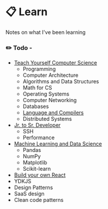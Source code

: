 # :clipboard: Learn
Notes on what I've been learning

### :pencil2: Todo - 

* [Teach Yourself Computer Science](https://github.com/aTmb405/learn/tree/master/teachyourselfCS)
  * Programming
  * Computer Architecture
  * Algorithms and Data Structures
  * Math for CS
  * Operating Systems
  * Computer Networking
  * Databases
  * [Language and Compilers](https://github.com/aTmb405/learn/tree/master/teachyourselfCS/Language%20and%20Compilers)
  * Distributed Systems
* [Jr. to Sr. Developer](https://github.com/aTmb405/learn/tree/master/Jr%20to%20Sr%20Developer)
  * SSH
  * Performance
* [Machine Learning and Data Science](https://github.com/aTmb405/learn/tree/master/ML%20and%20Data%20Science)
  * Pandas
  * NumPy
  * Matplotlib
  * Scikit-learn
* [Build your own React](https://pomb.us/build-your-own-react/)
* YDKJS
* Design Patterns
* SaaS design
* Clean code patterns